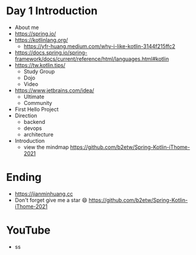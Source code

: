# Day 1 Introduction
* About me
* https://spring.io/
* https://kotlinlang.org/
  * https://yfr-huang.medium.com/why-i-like-kotlin-3144f215ffc2
* https://docs.spring.io/spring-framework/docs/current/reference/html/languages.html#kotlin
* https://tw.kotlin.tips/
  * Study Group
  * Dojo
  * Video
* https://www.jetbrains.com/idea/
  * Ultimate
  * Community
* First Hello Project
* Direction
  * backend
  * devops
  * architecture
* Introduction
  * view the mindmap https://github.com/b2etw/Spring-Kotlin-iThome-2021

# Ending
* https://jianminhuang.cc
* Don't forget give me a star 😄 https://github.com/b2etw/Spring-Kotlin-iThome-2021

# YouTube
* ss

